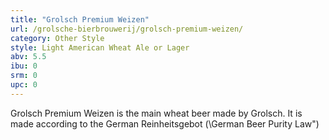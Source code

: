```yaml
---
title: "Grolsch Premium Weizen"
url: /grolsche-bierbrouwerij/grolsch-premium-weizen/
category: Other Style
style: Light American Wheat Ale or Lager
abv: 5.5
ibu: 0
srm: 0
upc: 0
---
```

Grolsch Premium Weizen is the main wheat beer made by Grolsch.
It is made according to the German Reinheitsgebot (\German Beer Purity Law\")
